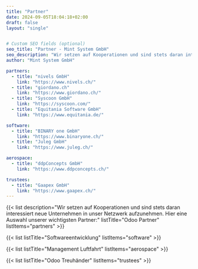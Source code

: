 ```yaml
---
title: "Partner"
date: 2024-09-05T18:04:18+02:00
draft: false
layout: "single"


# Custom SEO fields (optional)
seo_title: "Partner - Mint System GmbH"
seo_description: "Wir setzen auf Kooperationen und sind stets daran interessiert neue Unternehmen in unser Netzwerk aufzunehmen."
author: "Mint System GmbH"

partners:
  - title: "nivels GmbH"
    link: "https://www.nivels.ch/"
  - title: "giordano.ch"
    link: "https://www.giordano.ch/"
  - title: "Syscoon GmbH"
    link: "https://syscoon.com/"
  - title: "Equitania Software GmbH"
    link: "https://www.equitania.de/"

software:
  - title: "BINARY one GmbH"
    link: "https://www.binaryone.ch/"
  - title: "Juleg GmbH"
    link: "https://www.juleg.ch/"

aerospace:
  - title: "ddpConcepts GmbH"
    link: "https://www.ddpconcepts.ch/"

trustees:
  - title: "Gaapex GmbH"
    link: "https://www.gaapex.ch/"
---
```


{{< list 
  description="Wir setzen auf Kooperationen und sind stets daran interessiert neue Unternehmen in unser Netzwerk aufzunehmen. Hier eine Auswahl unserer wichtigsten Partner:" 
  listTitle="Odoo Partner"
  listItems="partners" >}}

{{< list 
  listTitle="Softwareentwicklung"
  listItems="software" >}}


{{< list 
  listTitle="Management Luftfahrt"
  listItems="aerospace" >}}


{{< list 
  listTitle="Odoo Treuhänder"
  listItems="trustees" >}}

